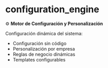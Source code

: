 # configuration_engine

⚙️ **Motor de Configuración y Personalización**

Configuración dinámica del sistema:
- Configuración sin código
- Personalización por empresa
- Reglas de negocio dinámicas
- Templates configurables